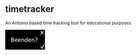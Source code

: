# timetracker
An Arduino based time tracking tool for educational purposes


![Screen Mockup](Screen.jpg "Screen Mockup")
